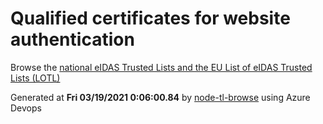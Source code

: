 # Qualified certificates for website authentication 
 Browse the [national eIDAS Trusted Lists and the EU List of eIDAS Trusted Lists (LOTL)](https://webgate.ec.europa.eu/tl-browser/#/) 
 
 
Generated at **Fri 03/19/2021  0:06:00.84** by [node-tl-browse](https://github.com/ymedlop/node-tl-browser) using Azure Devops 
